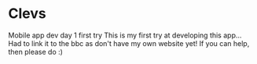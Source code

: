 # Clevs
Mobile app dev day 1 first try
This is my first try at developing this app... Had to link it to the bbc as don't have my own website yet!
If you can help, then please do :)

